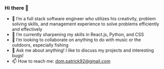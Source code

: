 ### Hi there 👋


- 🔭 I’m a full stack software engineer who utilizes his creativity, problem solving skills, and management experience to solve problems efficiently and effectively
- 🌱 I’m currently sharpening my skills in React.js, Python, and CSS
- 👯 I’m looking to collaborate on anything to do with music or the outdoors, especially fishing
- 💬 Ask me about anything! I like to discuss my projects and interesting bugs!
- 📫 How to reach me: dom.patrick92@gmail.com 

